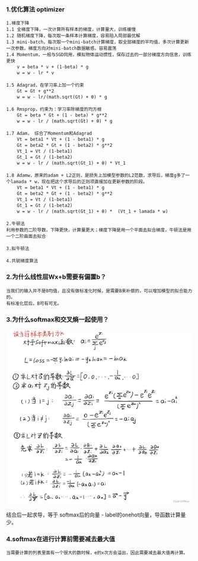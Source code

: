### 1.优化算法 optimizer
    1.梯度下降
    1.1 全梯度下降，一次计算所有样本的梯度，计算量大，训练缓慢
    1.2 随机梯度下降，每次取一条样本计算梯度，容易陷入局部最优解
    1.3 mini-batch，每次取一个mini-batch计算梯度，取全部梯度的平均值，多次计算更新一次参数，梯度方向对mini-batch数据敏感，容易震荡
    1.4 Momentum，一般与SGD同用，模拟物体运动惯性，保存过去的一部分梯度方向信息，训练更快
        v = beta * v + (1-beta) * g
        w = w - lr * v

    1.5 Adagrad，在学习率上加一个约束
        Gt = Gt + g**2
        w = w - lr/(math.sqrt(Gt) + θ) * g

    1.6 Rmsprop，约束为：学习率除梯度的均方根
        Gt = beta * Gt + (1 - beta) * g**2
        w = w - lr / (math.sqrt(Gt) + θ) * g

    1.7 Adam， 综合了Momentum和Adagrad
        Vt = beta1 * Vt + (1 - beta1) * g 
        Gt = beta2 * Gt + (1 - beta2) * g**2
        Vt_1 = Vt / (1-beta1)
        Gt_1 = Gt / (1-beta2)
        w = w - lr / (math.sqrt(Gt_1) + θ) * Vt_1

    1.8 Adamw，原来的adam + L2正则，是损失上加模型参数的L2范数，求导后，梯度g多了一个lamada * w，现在把这个求导后的正则项直接加在更新参数的阶段。
        Vt = beta1 * Vt + (1 - beta1) * g 
        Gt = beta2 * Gt + (1 - beta2) * g**2
        Vt_1 = Vt / (1-beta1)
        Gt_1 = Gt / (1-beta2)
        w = w - lr / (math.sqrt(Gt_1) + θ) *  (Vt_1 + lamada * w)
    
    2.牛顿法
    利用参数的二阶导数，下降更快，计算量更大；梯度下降是用一个平面去拟合梯度，牛顿法是用一个二阶曲面去拟合

    3.拟牛顿法

    4.共轭梯度算法

### 2.为什么线性层Wx+b需要有偏置b？
    当我们的输入并不是0均值，且没有做标准化时候，是需要B来补偿的，可以增加模型的拟合能力的。
    有标准化层后，B可有可无。

### 3.为什么softmax和交叉熵一起使用？
![Image text](imgs/img.png)

结合后一起求导，等于  softmax后的向量 - label的onehot向量，导函数计算量少。

### 4.softmax在进行计算前需要减去最大值
    当需要计算的列表里面有一个很大的数时候，e的x次方会溢出，因此需要减去最大值再计算。




